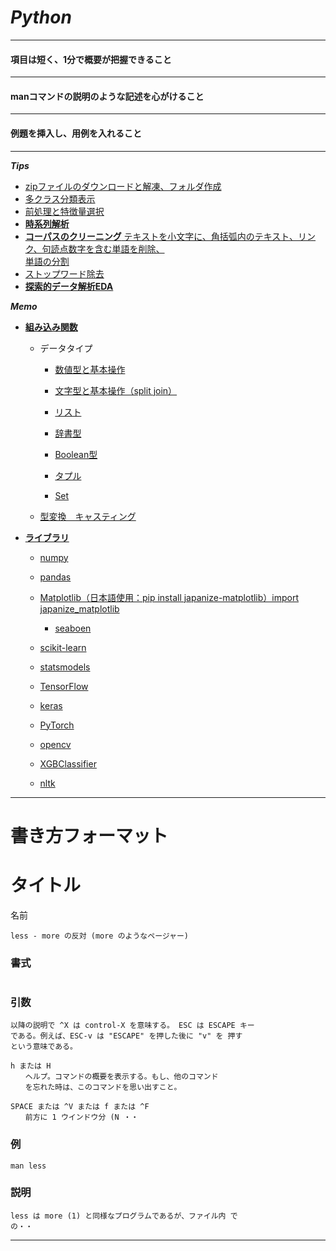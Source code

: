 # $Python$
---
#### 項目は短く、$1$分で概要が把握できること
---
#### manコマンドの説明のような記述を心がけること
---
#### 例題を挿入し、用例を入れること
---
**$Tips$**
- [zipファイルのダウンロードと解凍、フォルダ作成](./load_zip.md)
- [多クラス分類表示](./Library/classifier_plot.md)
- [前処理と特徴量選択](./Library/feature_selection.md)
- [**時系列解析**](./時系列解析.md)
- [**コーパスのクリーニング** テキストを小文字に、角括弧内のテキスト、リンク、句読点数字を含む単語を削除、<br>単語の分割](./コーパスのクリーニング.md)
- [ストップワード除去](./stopwords.md)
- [**探索的データ解析EDA**](./EDA.md)


**$Memo$**
- [**組み込み関数**](./Embedded.md)
    - データタイプ
        - [数値型と基本操作](./Embedded/DataType.md)

        - [文字型と基本操作（split join）](./Embedded/Strings.md)
        - [リスト](./Embedded/list.md)
        - [辞書型](./Embedded/Dictionary.md)
        - [Boolean型](./Embedded/Boolean.md)
        - [タプル](./Embedded/Taples.md)
        - [Set](./Embedded/Set.md)
    - [型変換　キャスティング](./Embedded/Casting.md)

- [**ライブラリ**](./Library.md)
    - [numpy](./Library/numpy.md)
    - [pandas](./Library/pandas.md)
    - [Matplotlib（日本語使用：pip install japanize-matplotlib）import japanize_matplotlib](./Library/Matplotlib.md)
        - [seaboen](./Library/seaborn.md)
    - [scikit-learn](./Library/scikit-learn.md)
    - [statsmodels](./Library/statsmodels.md)

    - [TensorFlow](./Library/tensorflow.md)
    - [keras](./Library/keras.md)
    - [PyTorch](./Library/torch.md)

    - [opencv](./Library/opencv.md)

    - [XGBClassifier](./Library/scikit-learn/xgboost_XGBClassifier.md)

    - [nltk](./Library/nltk.md)



---
# 書き方フォーマット

# タイトル

名前

    less - more の反対 (more のようなページャー)

### 書式

```python

```

### 引数

    以降の説明で ^X は control-X を意味する。 ESC は ESCAPE キー
    である。例えば、ESC-v は "ESCAPE" を押した後に "v" を 押す
    という意味である。

    h または H
    　　ヘルプ。コマンドの概要を表示する。もし、他のコマンド
    　　を忘れた時は、このコマンドを思い出すこと。

    SPACE または ^V または f または ^F
    　　前方に 1 ウインドウ分 (N ・・

### 例

    man less

### 説明

    less は more (1) と同様なプログラムであるが、ファイル内 で
    の・・

---